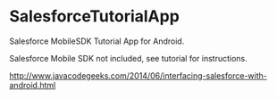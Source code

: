 SalesforceTutorialApp
=====================

Salesforce MobileSDK Tutorial App for Android.

Salesforce Mobile SDK not included, see tutorial for instructions.

http://www.javacodegeeks.com/2014/06/interfacing-salesforce-with-android.html
